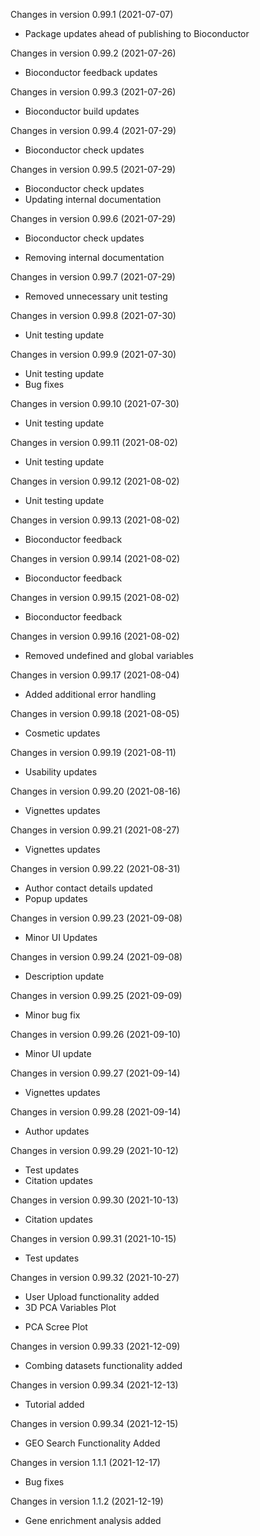 Changes in version 0.99.1 (2021-07-07)
+ Package updates ahead of publishing to Bioconductor

Changes in version 0.99.2 (2021-07-26)
+ Bioconductor feedback updates

Changes in version 0.99.3 (2021-07-26)
+ Bioconductor build updates

Changes in version 0.99.4 (2021-07-29)
+ Bioconductor check updates

Changes in version 0.99.5 (2021-07-29)
+ Bioconductor check updates
+ Updating internal documentation

Changes in version 0.99.6 (2021-07-29)
+ Bioconductor check updates
- Removing internal documentation

Changes in version 0.99.7 (2021-07-29)
- Removed unnecessary unit testing

Changes in version 0.99.8 (2021-07-30)
+ Unit testing update

Changes in version 0.99.9 (2021-07-30)
+ Unit testing update
+ Bug fixes

Changes in version 0.99.10 (2021-07-30)
+ Unit testing update

Changes in version 0.99.11 (2021-08-02)
+ Unit testing update

Changes in version 0.99.12 (2021-08-02)
+ Unit testing update

Changes in version 0.99.13 (2021-08-02)
+ Bioconductor feedback

Changes in version 0.99.14 (2021-08-02)
+ Bioconductor feedback

Changes in version 0.99.15 (2021-08-02)
+ Bioconductor feedback

Changes in version 0.99.16 (2021-08-02)
- Removed undefined and global variables 

Changes in version 0.99.17 (2021-08-04)
+ Added additional error handling 

Changes in version 0.99.18 (2021-08-05)
+ Cosmetic updates

Changes in version 0.99.19 (2021-08-11)
+ Usability updates

Changes in version 0.99.20 (2021-08-16)
+ Vignettes updates

Changes in version 0.99.21 (2021-08-27)
+ Vignettes updates

Changes in version 0.99.22 (2021-08-31)
+ Author contact details updated 
+ Popup updates

Changes in version 0.99.23 (2021-09-08)
+ Minor UI Updates

Changes in version 0.99.24 (2021-09-08)
+ Description update

Changes in version 0.99.25 (2021-09-09)
+ Minor bug fix

Changes in version 0.99.26 (2021-09-10)
+ Minor UI update

Changes in version 0.99.27 (2021-09-14)
+ Vignettes updates

Changes in version 0.99.28 (2021-09-14)
+ Author updates

Changes in version 0.99.29 (2021-10-12)
+ Test updates
+ Citation updates

Changes in version 0.99.30 (2021-10-13)
+ Citation updates

Changes in version 0.99.31 (2021-10-15)
+ Test updates

Changes in version 0.99.32 (2021-10-27)
+ User Upload functionality added
+ 3D PCA Variables Plot
- PCA Scree Plot

Changes in version 0.99.33 (2021-12-09)
+ Combing datasets functionality added

Changes in version 0.99.34 (2021-12-13)
+ Tutorial added

Changes in version 0.99.34 (2021-12-15)
+ GEO Search Functionality Added

Changes in version 1.1.1 (2021-12-17)
+ Bug fixes

Changes in version 1.1.2 (2021-12-19)
+ Gene enrichment analysis added
